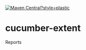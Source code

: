 [![Maven Central](https://maven-badges.herokuapp.com/maven-central/com.github.shivam9ronaldo7/cucumber-extent/badge.svg)?style=plastic](https://maven-badges.herokuapp.com/maven-central/cz.jirutka.rsql/rsql-parser)

# cucumber-extent
Reports
